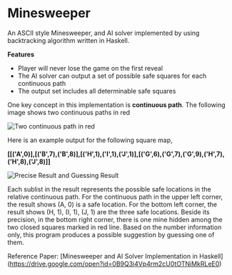 # Minesweeper

An ASCII style Minesweeper, and AI solver implemented by using backtracking algorithm written in Haskell.

**Features**
- Player will never lose the game on the first reveal
- The AI solver can output a set of possible safe squares for each continuous path
- The output set includes all determinable safe squares

One key concept in this implementation is **continuous path**. The following image shows two continuous paths in red

![Two continuous path in red](https://raw.githubusercontent.com/ljishen/Minesweeper/master/Two%20continuous%20path%20in%20red.png)

Here is an example output for the following square map,

**[[('A',0)],[('B',7),('B',8)],[('H',1),('I',1),('J',1)],[('G',6),('G',7),('G',9),('H',7),('H',8),('J',8)]]**

![Precise Result and Guessing Result](https://raw.githubusercontent.com/ljishen/Minesweeper/master/Precise%20Result%20and%20Guessing%20Result.png)

Each sublist in the result represents the possible safe locations in the relative continuous path. For the continuous path in the upper left corner, the result shows (A, 0) is a safe location. For the bottom left corner, the result shows (H, 1), (I, 1), (J, 1) are the three safe locations. Beside its precision, in the bottom right corner, there is one mine hidden among the two closed squares marked in red line. Based on the number information only, this program produces a possible suggestion by guessing one of them.


Reference Paper: [Minesweeper and AI Solver Implementation in Haskell] (https://drive.google.com/open?id=0B9Q3i4Vp4rm2cU0tOTNiMkRLeE0)
